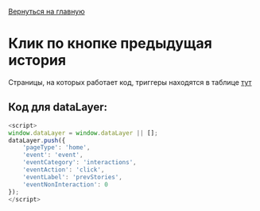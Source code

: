 [Вернуться на главную](/README.md)
# **Клик по кнопке предыдущая история**

Страницы, на которых работает код, триггеры находятся в таблице [тут](/02_datalayer_settings/01_events/02_interactions.md)

## **Код для dataLayer:**


```javascript
<script>
window.dataLayer = window.dataLayer || [];
dataLayer.push({
    'pageType': 'home',	                     	                                            # тип страницы
    'event': 'event',
    'eventCategory': 'interactions',
    'eventAction': 'click',
    'eventLabel': 'prevStories',
    'eventNonInteraction': 0
});
</script>
```

